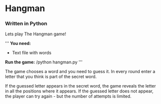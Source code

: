 # Hangman
### Written in Python

Lets play The Hangman game!

'''
**You need:** 
* Text file with words

**Run the game:**
<file path>/python hangman.py
'''  

The game chooses a word and you need to guess it. In every round enter a letter that you think is part of the secret word.  

If the guessed letter appears in the secret word, the game reveals the letter in all the positions where it appears. 
If the guessed letter does not appear, the player can try again - but the number of attempts is limited.
